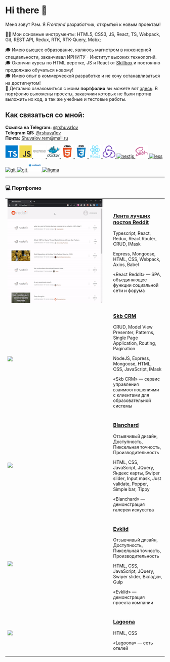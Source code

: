 # Hi there 👋
Меня зовут Рэм. Я *Frontend* разработчик, открытый к новым проектам!  

👩‍💻 Мои основные инструменты: HTML5, CSS3, JS, React, TS, Webpack, Git, REST API, Redux, RTK, RTK-Query, Mobx;  

🎓 Имею высшее образование, являюсь магистром в инженерной специальности, заканчивал ИРНИТУ - Институт высоких технологий.          
🎓 Окончил курсы по HTML верстке, JS и React от [Skillbox](https://skillbox.ru/) и постоянно продолжаю обучаться новому!  
🎓 Имею опыт в коммерческой разработке и не хочу останавливаться на достигнутом!  
👜 Детально ознакомиться с моим **портфолио** вы можете вот [здесь](https://github.com/rshuva1ov?tab=repositories). В портфолио выложены проекты, заказчики которых не были против выложить их код, а так же учебные и тестовые работы.

## Как связаться со мной:  
**Ссылка на Telegram:** [@rshuva1ov](https://t.me/rshuva1ov/)  
**Telegram QR:** [@rshuva1ov](https://user-images.githubusercontent.com/102639623/173983628-a42a5093-2bc4-4f37-9b08-9c9e82f47a4c.png)  
**Почта:** Shuvalov.rem@mail.ru 

<p align="left">
<!-- TypeScript -->
<a href="https://www.typescriptlang.org/" target="_blank" rel="noreferrer"><img src="https://raw.githubusercontent.com/devicons/devicon/master/icons/typescript/typescript-original.svg" alt="typescript" height="40"/></a>
<!-- JavaScript -->
<a href="https://developer.mozilla.org/en-US/docs/Web/JavaScript" target="_blank" rel="noreferrer"><img src="https://raw.githubusercontent.com/devicons/devicon/master/icons/javascript/javascript-original.svg" alt="javascript" height="40"/> </a>
<!-- Express -->
<a href="https://expressjs.com" target="_blank" rel="noreferrer"> <img src="https://raw.githubusercontent.com/devicons/devicon/master/icons/express/express-original-wordmark.svg" alt="express" height="40"/> </a>
<!-- Docker -->
<a href="https://www.docker.com/" target="_blank" rel="noreferrer"> <img src="https://raw.githubusercontent.com/devicons/devicon/master/icons/docker/docker-original-wordmark.svg" alt="docker" height="40"/> </a>
<!-- HTML -->
<a href="https://www.w3.org/html/" target="_blank" rel="noreferrer"> <img src="https://raw.githubusercontent.com/devicons/devicon/master/icons/html5/html5-original-wordmark.svg" alt="html5" height="40"/> </a>
<!-- CSS -->
<a href="https://www.w3schools.com/css/" target="_blank" rel="noreferrer"><img src="https://raw.githubusercontent.com/devicons/devicon/master/icons/css3/css3-original-wordmark.svg" alt="css3" height="40"/> </a>
<!-- React -->
<a href="https://reactjs.org/" target="_blank" rel="noreferrer"> <img src="https://raw.githubusercontent.com/devicons/devicon/master/icons/react/react-original-wordmark.svg" alt="react" height="40"/> </a>
<!-- Redux -->
<a href="https://redux.js.org" target="_blank" rel="noreferrer"> <img src="https://raw.githubusercontent.com/devicons/devicon/master/icons/redux/redux-original.svg" alt="redux" height="40"/> </a>
<!-- Next -->
<a href="https://nextjs.org/" target="_blank" rel="noreferrer"> <img src="https://cdn.worldvectorlogo.com/logos/nextjs-2.svg" alt="nextjs" height="40"/> </a>
<!-- Sass -->
<a href="https://sass-lang.com" target="_blank" rel="noreferrer"> <img src="https://raw.githubusercontent.com/devicons/devicon/master/icons/sass/sass-original.svg" alt="sass" height="40"/> </a>
<!-- Less -->
<a href="https://lesscss.org/" target="_blank" rel="noreferrer"> <img src="https://www.vectorlogo.zone/logos/lesscss/lesscss-ar21.svg" alt="less" height="40"/> </a>
<!-- Git -->
<a href="https://git-scm.com" target="_blank" rel="noreferrer"> <img src="https://www.vectorlogo.zone/logos/git-scm/git-scm-icon.svg" alt="git" height="40"/> </a>
<!-- GitLab -->
<a href="https://about.gitlab.com" target="_blank" rel="noreferrer"> <img src="https://www.vectorlogo.zone/logos/gitlab/gitlab-ar21.svg" alt="git" height="40"/> </a>
<!-- Webpack -->
<a href="https://webpack.js.org" target="_blank" rel="noreferrer"> <img src="https://raw.githubusercontent.com/devicons/devicon/d00d0969292a6569d45b06d3f350f463a0107b0d/icons/webpack/webpack-original-wordmark.svg" alt="webpack" height="40"/> </a>
<!-- Figma -->
<a href="https://www.figma.com/" target="_blank" rel="noreferrer"> <img src="https://www.vectorlogo.zone/logos/figma/figma-icon.svg" alt="figma" height="40"/> </a>
</p>
<hr>

### 💻 Портфолио

<table>
<tr>
<td width="320px">
<a href="https://github.com/rshuva1ov/react-reddit" title="Открыть репозиторий">
<img src="assets/reddit.gif" width="300px" />
</a>
</td>
<td>
<h3><a href="https://github.com/rshuva1ov/react-reddit" title="Открыть репозиторий">Лента лучших постов Reddit</a></h3>
<p>Typescript, React, Redux, React Router, CRUD, IMask</p>
<p>Express, Mongoose, HTML, CSS, Webpack, Axios, Babel</p>
<p>«React Reddit» — SPA, объединяющее функции социальной сети и форума</p>
</td>
</tr>
<tr>
<td width="320px">
<a href="https://github.com/rshuva1ov/CRM" title="Открыть репозиторий">
<img src="assets/skb-crm.gif" width="300px" />
</a>
</td>
<td>
<h3><a href="https://github.com/rshuva1ov/CRM" title="Открыть репозиторий">Skb CRM</a></h3>
<p>CRUD, Model View Presenter, Patterns, Single Page Application, Routing, Pagination</p>
<p>NodeJS, Express, Mongoose, HTML, CSS, JavaScript, IMask</p>
<p>«Skb CRM» — сервис управления взаимоотношениями с клиентами для образовательной системы</p>
</td>
</tr>
<td width="320px">
<a href="https://github.com/rshuva1ov/Blanchard-gallery-landing" title="Посмотреть демонстрацию проекта">
<img src="assets/blanchard.gif" width="300px" />
</a>
</td>
<td>
<h3><a href="https://github.com/rshuva1ov/Blanchard-gallery-landing" title="Открыть репозиторий">Blanchard</a></h3>
<p>Отзывчивый дизайн, Доступность, Пиксельная точность, Производительность</p>
<p>HTML, CSS, JavaScript, JQuery, Яндекс карты, Swiper slider, Input mask, Just validate, Popper, Simple bar, Tippy</p>
<p>«Blanchard» — демонстрация галереи искусства</p>
</td>

<tr>
<td width="320px">
<a href="https://github.com/rshuva1ov/Evklid-landing" title="Посмотреть демонстрацию проекта">
<img src="assets/evklid.gif" width="300px" />
</a>
</td>
<td>
<h3><a href="https://github.com/rshuva1ov/Evklid-landing" title="Открыть репозиторий">Evklid</a></h3>
<p>Отзывчивый дизайн, Доступность, Пиксельная точность, Производительность</p>
<p>HTML, CSS, JavaScript, JQuery, Swiper slider, Вкладки, Gulp</p>
<p>«Evklid» — демонстрация проекта компании</p>
</td>
</tr>
<tr>
<td width="320px">
<a href="https://github.com/rshuva1ov/lagoona-landing" title="Посмотреть демонстрацию проекта">
<img src="assets/lagoona.gif" width="300px" />
</a>
</td>
<td>
<h3><a href="https://github.com/rshuva1ov/lagoona-landing" title="Открыть репозиторий">Lagoona</a></h3>
<p>HTML, CSS</p>
<p>«Lagoona» — сеть отелей</p>
</td>
</tr>
</table>
